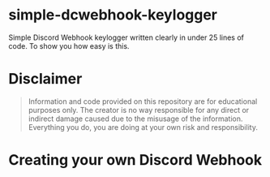 # simple-dcwebhook-keylogger
Simple Discord Webhook keylogger written clearly in under 25 lines of code. To show you how easy is this.

# Disclaimer
> Information and code provided on this repository are for educational purposes only. The creator is no way responsible for any direct or indirect damage caused due to the misusage of the information. Everything you do, you are doing at your own risk and responsibility.

# Creating your own Discord Webhook
